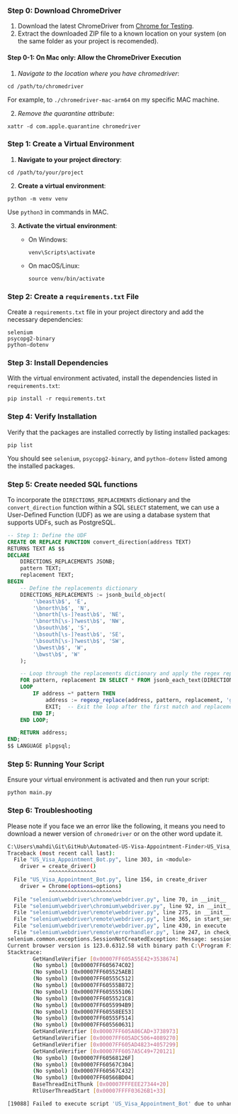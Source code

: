 ### Step 0: Download ChromeDriver

1.  Download the latest ChromeDriver from [Chrome for Testing](https://googlechromelabs.github.io/chrome-for-testing/#stable).
2.  Extract the downloaded ZIP file to a known location on your system (on the same folder as your project is recomended).

#### Step 0-1: On Mac only: Allow the ChromeDriver Execution
1. *Navigate to the location where you have chromedriver*:

```
cd /path/to/chromedriver
```

For example, to `./chromedriver-mac-arm64` on my specific MAC machine.

2. *Remove the quarantine attribute*:

```
xattr -d com.apple.quarantine chromedriver
```

### Step 1: Create a Virtual Environment

1.  **Navigate to your project directory**:

```
cd /path/to/your/project
```

2. **Create a virtual environment**:

```
python -m venv venv
```

Use `python3` in commands in MAC.

3.  **Activate the virtual environment**:
    
    -   On Windows:
        
        ```
        venv\Scripts\activate
        ```
        
    -   On macOS/Linux:
        
        ```
        source venv/bin/activate
        ```
        

### Step 2: Create a `requirements.txt` File

Create a `requirements.txt` file in your project directory and add the necessary dependencies:

```
selenium
psycopg2-binary
python-dotenv
```

### Step 3: Install Dependencies

With the virtual environment activated, install the dependencies listed in `requirements.txt`:

```
pip install -r requirements.txt
```

### Step 4: Verify Installation

Verify that the packages are installed correctly by listing installed packages:

```
pip list
```

You should see `selenium`, `psycopg2-binary`, and `python-dotenv` listed among the installed packages.

### Step 5: Create needed SQL functions

To incorporate the `DIRECTIONS_REPLACEMENTS` dictionary and the `convert_direction` function within a SQL `SELECT` statement, we can use a User-Defined Function (UDF) as we are using a database system that supports UDFs, such as PostgreSQL.

```sql
-- Step 1: Define the UDF
CREATE OR REPLACE FUNCTION convert_direction(address TEXT)
RETURNS TEXT AS $$
DECLARE
    DIRECTIONS_REPLACEMENTS JSONB;
    pattern TEXT;
    replacement TEXT;
BEGIN
    -- Define the replacements dictionary
    DIRECTIONS_REPLACEMENTS := jsonb_build_object(
        '\beast\b$', 'E',
        '\bnorth\b$', 'N',
        '\bnorth[\s-]?east\b$', 'NE',
        '\bnorth[\s-]?west\b$', 'NW',
        '\bsouth\b$', 'S',
        '\bsouth[\s-]?east\b$', 'SE',
        '\bsouth[\s-]?west\b$', 'SW',
        '\bwest\b$', 'W',
        '\bwst\b$', 'W'
    );

    -- Loop through the replacements dictionary and apply the regex replacements
    FOR pattern, replacement IN SELECT * FROM jsonb_each_text(DIRECTIONS_REPLACEMENTS)
    LOOP
        IF address ~* pattern THEN
            address := regexp_replace(address, pattern, replacement, 'gi');
            EXIT;  -- Exit the loop after the first match and replacement
        END IF;
    END LOOP;

    RETURN address;
END;
$$ LANGUAGE plpgsql;

```


### Step 5: Running Your Script

Ensure your virtual environment is activated and then run your script:

```
python main.py
```

### Step 6: Troubleshooting 

Please note if you face we an error like the following, it means you need to download a newer version of `chromedriver` or on the other word update it. 

```bash
C:\Users\mahdi\Git\GitHub\Automated-US-Visa-Appointment-Finder>US_Visa_Appointment_Bot.exe
Traceback (most recent call last):
  File "US_Visa_Appointment_Bot.py", line 303, in <module>
    driver = create_driver()
             ^^^^^^^^^^^^^^^
  File "US_Visa_Appointment_Bot.py", line 156, in create_driver
    driver = Chrome(options=options)
             ^^^^^^^^^^^^^^^^^^^^^^^
  File "selenium\webdriver\chrome\webdriver.py", line 70, in __init__
  File "selenium\webdriver\chromium\webdriver.py", line 92, in __init__
  File "selenium\webdriver\remote\webdriver.py", line 275, in __init__
  File "selenium\webdriver\remote\webdriver.py", line 365, in start_session
  File "selenium\webdriver\remote\webdriver.py", line 430, in execute
  File "selenium\webdriver\remote\errorhandler.py", line 247, in check_response
selenium.common.exceptions.SessionNotCreatedException: Message: session not created: This version of ChromeDriver only supports Chrome version 121
Current browser version is 123.0.6312.58 with binary path C:\Program Files\Google\Chrome\Application\chrome.exe
Stacktrace:
        GetHandleVerifier [0x00007FF605A55E42+3538674]
        (No symbol) [0x00007FF605674C02]
        (No symbol) [0x00007FF605525AEB]
        (No symbol) [0x00007FF60555C512]
        (No symbol) [0x00007FF60555B872]
        (No symbol) [0x00007FF605555106]
        (No symbol) [0x00007FF6055521C8]
        (No symbol) [0x00007FF6055994B9]
        (No symbol) [0x00007FF60558EE53]
        (No symbol) [0x00007FF60555F514]
        (No symbol) [0x00007FF605560631]
        GetHandleVerifier [0x00007FF605A86CAD+3738973]
        GetHandleVerifier [0x00007FF605ADC506+4089270]
        GetHandleVerifier [0x00007FF605AD4823+4057299]
        GetHandleVerifier [0x00007FF6057A5C49+720121]
        (No symbol) [0x00007FF60568126F]
        (No symbol) [0x00007FF60567C304]
        (No symbol) [0x00007FF60567C432]
        (No symbol) [0x00007FF60566BD04]
        BaseThreadInitThunk [0x00007FFFEEE27344+20]
        RtlUserThreadStart [0x00007FFFF03626B1+33]

[19088] Failed to execute script 'US_Visa_Appointment_Bot' due to unhandled exception!
```

